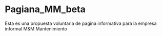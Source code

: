 # Pagiana_MM_beta
Esta es una propuesta voluntaria de pagina informativa para la empresa informal M&amp;M Mantenimiento
